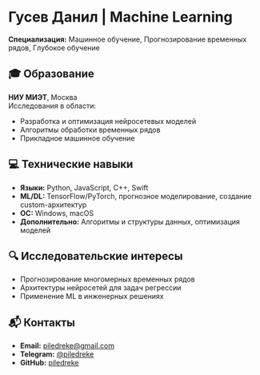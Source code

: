 # Гусев Данил | Machine Learning

**Специализация:** Машинное обучение, Прогнозирование временных рядов, Глубокое обучение

## 🎓 Образование
**НИУ МИЭТ**, Москва  
Исследования в области: 
- Разработка и оптимизация нейросетевых моделей
- Алгоритмы обработки временных рядов
- Прикладное машинное обучение

## 💻 Технические навыки
- **Языки:** Python, JavaScript, C++, Swift
- **ML/DL:** TensorFlow/PyTorch, прогнозное моделирование, создание custom-архитектур
- **ОС:** Windows, macOS
- **Дополнительно:** Алгоритмы и структуры данных, оптимизация моделей

## 🔍 Исследовательские интересы
- Прогнозирование многомерных временных рядов
- Архитектуры нейросетей для задач регрессии
- Применение ML в инженерных решениях

## 📬 Контакты
- **Email:** [piledreke@gmail.com](mailto:piledreke@gmail.com)
- **Telegram:** [@piledreke](https://t.me/piledreke)
- **GitHub:** [piledreke](https://github.com/piledreke)
